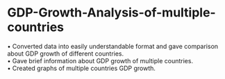 # GDP-Growth-Analysis-of-multiple-countries
•	Converted data into easily understandable format and gave comparison about GDP growth of different countries.
<br>
•	Gave brief information about GDP growth of multiple countries.
<br>
•	Created graphs of multiple countries GDP growth.
